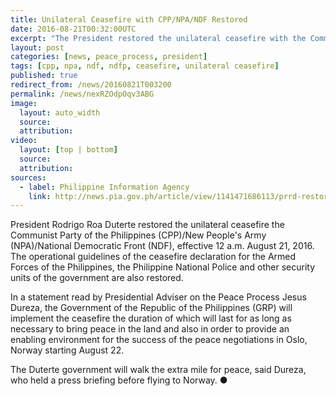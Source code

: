 ```yaml
---
title: Unilateral Ceasefire with CPP/NPA/NDF Restored
date: 2016-08-21T00:32:00UTC
excerpt: "The President restored the unilateral ceasefire with the Communist Party of the Philippines/New People's Army/National Democratic Front effective 12 a.m. of August 21, 2016 'which will last for as long as necessary'."
layout: post
categories: [news, peace_process, president]
tags: [cpp, npa, ndf, ndfp, ceasefire, unilateral ceasefire]
published: true
redirect_from: /news/20160821T003200
permalink: /news/nexRZOdpOqv3ABG
image:
  layout: auto_width
  source: 
  attribution: 
video:
  layout: [top | bottom]
  source: 
  attribution: 
sources:
  - label: Philippine Information Agency
    link: http://news.pia.gov.ph/article/view/1141471686113/prrd-restores-ceasefire-with-cpp-npa-effective-midnight-august-21
---
```


President Rodrigo Roa Duterte restored the unilateral ceasefire the Communist Party of the Philippines (CPP)/New People's Army (NPA)/National Democratic Front (NDF), effective 12 a.m. August 21, 2016.
The operational guidelines of the ceasefire declaration for the Armed Forces of the Philippines, the Philippine National Police and other security units of the government are also restored.

In a statement read by Presidential Adviser on the Peace Process Jesus Dureza, the Government of the Republic of the Philippines (GRP) will implement the ceasefire the duration of which will last for as long as necessary to bring peace in the land and also in order to provide an enabling environment for the success of the peace negotiations in Oslo, Norway starting August 22.

The Duterte government will walk the extra mile for peace, said Dureza, who held a press briefing before flying to Norway.
&#x25cf;


